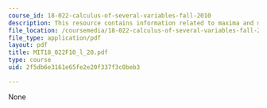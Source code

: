 ```yaml
---
course_id: 18-022-calculus-of-several-variables-fall-2010
description: This resource contains information related to maxima and minima.
file_location: /coursemedia/18-022-calculus-of-several-variables-fall-2010/2f5db6e3161e65fe2e20f337f3c0beb3_MIT18_022F10_l_20.pdf
file_type: application/pdf
layout: pdf
title: MIT18_022F10_l_20.pdf
type: course
uid: 2f5db6e3161e65fe2e20f337f3c0beb3

---
```

None